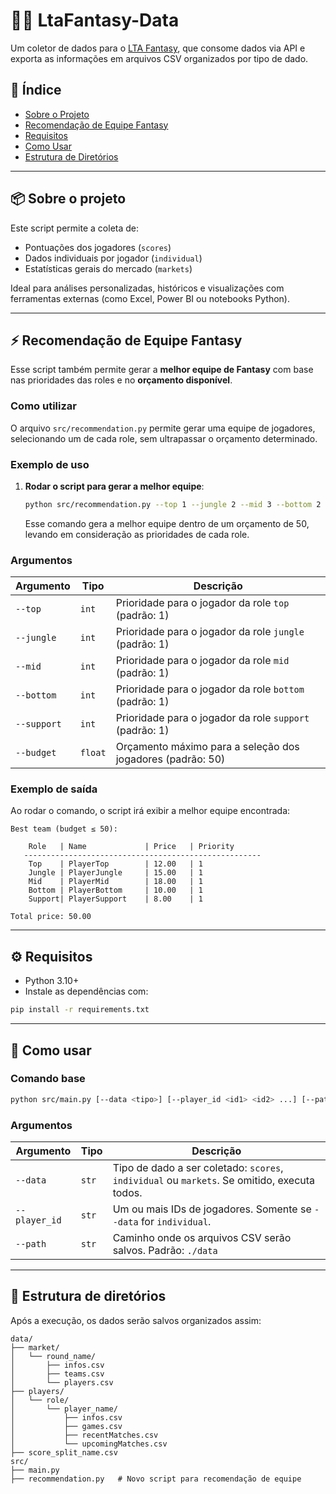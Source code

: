 # 🧙‍♂️ LtaFantasy-Data

Um coletor de dados para o [LTA Fantasy](https://ltafantasy.com), que consome dados via API e exporta as informações em arquivos CSV organizados por tipo de dado.

## 📂 Índice

- [Sobre o Projeto](#-sobre-o-projeto)
- [Recomendação de Equipe Fantasy](#-recomendação-de-equipe-fantasy)
- [Requisitos](#-requisitos)
- [Como Usar](#-como-usar)
- [Estrutura de Diretórios](#-estrutura-de-diretórios)

---

## 📦 Sobre o projeto

Este script permite a coleta de:

- Pontuações dos jogadores (`scores`)
- Dados individuais por jogador (`individual`)
- Estatísticas gerais do mercado (`markets`)

Ideal para análises personalizadas, históricos e visualizações com ferramentas externas (como Excel, Power BI ou notebooks Python).

---

## ⚡ Recomendação de Equipe Fantasy

Esse script também permite gerar a **melhor equipe de Fantasy** com base nas prioridades das roles e no **orçamento disponível**.

### Como utilizar

O arquivo `src/recommendation.py` permite gerar uma equipe de jogadores, selecionando um de cada role, sem ultrapassar o orçamento determinado.

### Exemplo de uso

1. **Rodar o script para gerar a melhor equipe**:
   
   ```bash
   python src/recommendation.py --top 1 --jungle 2 --mid 3 --bottom 2 --support 1 --budget 50
   ```

   Esse comando gera a melhor equipe dentro de um orçamento de 50, levando em consideração as prioridades de cada role.

### Argumentos

| Argumento       | Tipo       | Descrição                                                   |
|-----------------|------------|-------------------------------------------------------------|
| `--top`         | `int`      | Prioridade para o jogador da role `top` (padrão: 1)         |
| `--jungle`      | `int`      | Prioridade para o jogador da role `jungle` (padrão: 1)      |
| `--mid`         | `int`      | Prioridade para o jogador da role `mid` (padrão: 1)         |
| `--bottom`      | `int`      | Prioridade para o jogador da role `bottom` (padrão: 1)      |
| `--support`     | `int`      | Prioridade para o jogador da role `support` (padrão: 1)     |
| `--budget`      | `float`    | Orçamento máximo para a seleção dos jogadores (padrão: 50)  |

### Exemplo de saída

Ao rodar o comando, o script irá exibir a melhor equipe encontrada:

```
Best team (budget ≤ 50):

    Role   | Name             | Price   | Priority
   -----------------------------------------------------
    Top    | PlayerTop        | 12.00   | 1
    Jungle | PlayerJungle     | 15.00   | 1
    Mid    | PlayerMid        | 18.00   | 1
    Bottom | PlayerBottom     | 10.00   | 1
    Support| PlayerSupport    | 8.00    | 1

Total price: 50.00
```

---

## ⚙️ Requisitos

- Python 3.10+
- Instale as dependências com:

```bash
pip install -r requirements.txt
```

---

## 🚀 Como usar

### Comando base

```bash
python src/main.py [--data <tipo>] [--player_id <id1> <id2> ...] [--path <caminho>]
```

### Argumentos

| Argumento       | Tipo       | Descrição                                                                                  |
|-----------------|------------|--------------------------------------------------------------------------------------------|
| `--data`        | `str`      | Tipo de dado a ser coletado: `scores`, `individual` ou `markets`. Se omitido, executa todos. |
| `--player_id`   | `str`      | Um ou mais IDs de jogadores. Somente se `--data` for `individual`.                    |
| `--path`        | `str`      | Caminho onde os arquivos CSV serão salvos. Padrão: `./data`                                |

---

## 📂 Estrutura de diretórios

Após a execução, os dados serão salvos organizados assim:

```
data/
├── market/
│   └── round_name/
│       ├── infos.csv
│       ├── teams.csv
│       └── players.csv
├── players/
│   └── role/
│       └── player_name/
│           ├── infos.csv
│           ├── games.csv
│           ├── recentMatches.csv
│           └── upcomingMatches.csv
├── score_split_name.csv
src/
├── main.py
├── recommendation.py   # Novo script para recomendação de equipe
``` 

